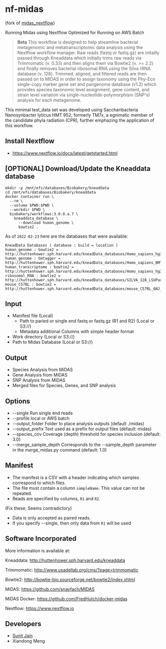 # nf-midas

(fork of [midas_nextflow](https://github.com/kkerns85/midas_nextflow))

Running Midas using Nextflow
Optimized for Running on AWS Batch

> **Beta**
> This workflow is designed to help streamline bacterial metagenomic and metatranscriptomic data analysis using the Nextflow workflow manager. Raw reads (fastq or fastq.gz) are initailly passed through Kneaddata which initially trims raw reads via Trimmomatic (v. 0.33) and then aligns them via Bowtie2 (v. >= 2.2) and finally removes bacterial ribosomal RNA using the Silva rRNA database (v. 128). Trimmed, aligned, and filtered reads are then passed on to MIDAS in order to assign taxonomy using the Phy-Eco single-copy marker gene set and pangenome database (v1.2) which provides species taxonomic level assignment, gene content, and strain level variation via single-nucleotide-polymorphism (SNP's) analysis for each metagenome.

This minimal test_data set was developed using Saccharibacteria Nanosynbacter lyticus HMT 952, formerly TM7x, a egnimatic member of the candidate phyla radiation (CPR), further emphazing the application of this workflow.

## Install Nextflow

- <https://www.nextflow.io/docs/latest/getstarted.html>

## [OPTIONAL] Download/Update the Kneaddata database

```{bash}
mkdir -p /mnt/efs/databases/Biobakery/kneaddata
cd /mnt/efs/databases/Biobakery/kneaddata
docker container run \
  --rm \
  --volume $PWD:$PWD \
  --workdir $PWD \
  biobakery/workflows:3.0.0.a.7 \
    kneaddata_database \
      --download human_genome \
      bowtie2 .
```

As of `2022-02-23` here are the databases that were available:

```{bash}
KneadData Databases ( database : build = location )
human_genome : bowtie2 = http://huttenhower.sph.harvard.edu/kneadData_databases/Homo_sapiens_hg37_and_human_contamination_Bowtie2_v0.1.tar.gz
human_genome : bmtagger = http://huttenhower.sph.harvard.edu/kneadData_databases/Homo_sapiens_BMTagger_v0.1.tar.gz
human_transcriptome : bowtie2 = http://huttenhower.sph.harvard.edu/kneadData_databases/Homo_sapiens_hg38_transcriptome_Bowtie2_v0.1.tar.gz
ribosomal_RNA : bowtie2 = http://huttenhower.sph.harvard.edu/kneadData_databases/SILVA_128_LSUParc_SSUParc_ribosomal_RNA_v0.2.tar.gz
mouse_C57BL : bowtie2 = http://huttenhower.sph.harvard.edu/kneadData_databases/mouse_C57BL_6NJ_Bowtie2_v0.1.tar.gz
```

## Input

- Manifest file (Local)
  - Path to paried or single end fastq or fastq.gz (R1 and R2) (Local or S3://)
  - Metadata additional Columns with simple header format
- Work directory (Local or S3://)
- Path to Midas Database (Local or S3://)

## Output

- Species Analysis from MiDAS
- Gene Analysis from MiDAS
- SNP Analysis from MiDAS
- Merged files for Species, Genes, and SNP analysis

## Options

- --single            Run single end reads
- --profile           local or AWS batch
- --output_folder     Folder to place analysis outputs (default ./midas)
- --output_prefix     Text used as a prefix for output files (default: midas)
- --species_cov       Coverage (depth) threshold for species inclusion (default: 3.0)
- --merge_sample_depth  Corresponds to the --sample_depth parameter in the merge_midas.py command (default: 1.0)

## Manifest

- The manifest is a CSV with a header indicating which samples correspond to which files.
- The file must contain a column `sampleName`. This value can not be repeated.
- Reads are specified by columns, `R1` and `R2`.

(Fix these; Seems contradictory)

- Data is only accepted as paired reads.
- If you specify --single, then only data from `R1` will be used

## Software Incorporated

More information is available at:

Kneaddata: <http://huttenhower.sph.harvard.edu/kneaddata>

Trimmomatic: <http://www.usadellab.org/cms/?page=trimmomatic>

Bowtie2: <http://bowtie-bio.sourceforge.net/bowtie2/index.shtml>

MiDAS: <https://github.com/snayfach/MIDAS>

MiDAS Docker: <https://github.com/FredHutch/docker-midas>

Nextflow: <https://www.nextflow.io>

## Developers

- [Sunit Jain](www.sunitjain.com)
- Xiandong Meng
